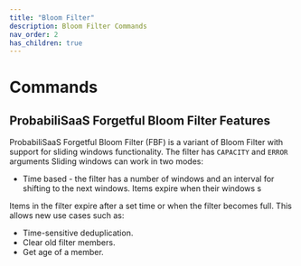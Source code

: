 ```yaml
---
title: "Bloom Filter"
description: Bloom Filter Commands
nav_order: 2
has_children: true
---
```


# Commands

## ProbabiliSaaS Forgetful Bloom Filter Features

ProbabiliSaaS Forgetful Bloom Filter (FBF) is a variant of Bloom Filter with support for sliding windows functionality.
The filter has `CAPACITY` and `ERROR` arguments
Sliding windows can work in two modes:

* Time based - the filter has a number of windows and an interval for shifting to the next windows. Items expire when their windows s 

Items in the filter expire after a set time or when the filter becomes full. This allows new use cases such as:

* Time-sensitive deduplication.
* Clear old filter members.
* Get age of a member.